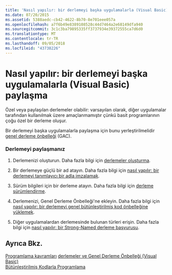 ```yaml
---
title: 'Nasıl yapılır: bir derlemeyi başka uygulamalarla (Visual Basic) paylaşma'
ms.date: 07/20/2015
ms.assetid: 5388aedc-cb42-4622-8b70-8e701eee057a
ms.openlocfilehash: a7f6b49e8389108528c44d7464a2e68149dfa940
ms.sourcegitcommit: 3c1c3ba79895335ff3737934e39372555ca7d6d0
ms.translationtype: MT
ms.contentlocale: tr-TR
ms.lasthandoff: 09/05/2018
ms.locfileid: "43738226"
---
```

# <a name="how-to-share-an-assembly-with-other-applications-visual-basic"></a>Nasıl yapılır: bir derlemeyi başka uygulamalarla (Visual Basic) paylaşma
Özel veya paylaşılan derlemeler olabilir: varsayılan olarak, diğer uygulamalar tarafından kullanılmak üzere amaçlanmamıştır çünkü basit programlarının çoğu özel bir derleme oluşur.  
  
 Bir derlemeyi başka uygulamalarla paylaşma için bunu yerleştirilmelidir [genel derleme önbelleği](../../../../framework/app-domains/gac.md) (GAC).  
  
### <a name="sharing-an-assembly"></a>Derlemeyi paylaşmanız  
  
1.  Derlemenizi oluşturun. Daha fazla bilgi için [derlemeler oluşturma](../../../../framework/app-domains/create-assemblies.md).  
  
2.  Bir derlemeye güçlü bir ad atayın. Daha fazla bilgi için [nasıl yapılır: bir derlemeyi tanımlayıcı bir adla imzalamak](../../../../framework/app-domains/how-to-sign-an-assembly-with-a-strong-name.md).  
  
3.  Sürüm bilgileri için bir derleme atayın. Daha fazla bilgi için [derleme sürümlendirme](../../../../framework/app-domains/assembly-versioning.md).  
  
4.  Derlemenizi, Genel Derleme Önbelleği'ne ekleyin. Daha fazla bilgi için [nasıl yapılır: bir derlemeyi genel bütünleştirilmiş kod önbelleğine yüklemek](../../../../framework/app-domains/how-to-install-an-assembly-into-the-gac.md).  
  
5.  Diğer uygulamalardan derlemesinde bulunan türleri erişin. Daha fazla bilgi için [nasıl yapılır: bir Strong-Named derleme başvurusu](https://msdn.microsoft.com/library/4c6a406a-b5eb-44fa-b4ed-4e95bb95a813).  
  
## <a name="see-also"></a>Ayrıca Bkz.  
 [Programlama kavramları](../../../../visual-basic/programming-guide/concepts/index.md) [derlemeler ve Genel Derleme Önbelleği (Visual Basic)](../../../../visual-basic/programming-guide/concepts/assemblies-gac/index.md)  
 [Bütünleştirilmiş Kodlarla Programlama](../../../../framework/app-domains/programming-with-assemblies.md)
